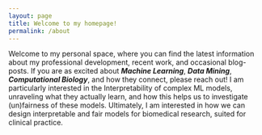 ```yaml
---
layout: page
title: Welcome to my homepage!
permalink: /about
---
```


Welcome to my personal space, where you can find the latest information about my professional development, recent work, and occasional blog-posts. If you are as excited about ***Machine Learning***, ***Data Mining***, ***Computational Biology***, and how they connect, please reach out! I am particularly interested in the Interpretability of complex ML models, unraveling what they actually learn, and how this helps us to investigate (un)fairness of these models. Ultimately, I am interested in how we can design interpretable and fair models for biomedical research, suited for clinical practice.


